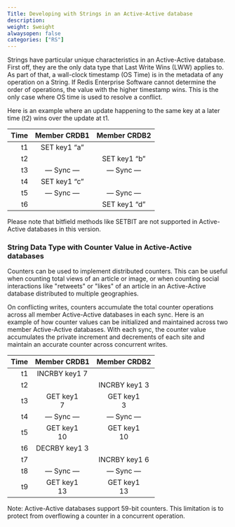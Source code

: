 ```yaml
---
Title: Developing with Strings in an Active-Active database
description:
weight: $weight
alwaysopen: false
categories: ["RS"]
---
```

Strings have particular unique characteristics in an Active-Active database. First off,
they are the only data type that Last Write Wins (LWW) applies to. As
part of that, a wall-clock timestamp (OS Time) is in the metadata of any
operation on a String. If Redis Enterprise Software cannot determine the order of operations,
the value with the higher timestamp wins. This is the only case where OS
time is used to resolve a conflict.

Here is an example where an update happening to the same key at a later
time (t2) wins over the update at t1.

|  **Time** | **Member CRDB1** | **Member CRDB2** |
|  ------: | :------: | :------: |
|  t1 | SET key1 “a” |  |
|  t2 |  | SET key1 “b” |
|  t3 | — Sync — | — Sync — |
|  t4 | SET key1 “c” |  |
|  t5 | — Sync — | — Sync — |
|  t6 |  | SET key1 “d” |



Please note that bitfield methods like SETBIT are not supported in Active-Active databases
in this version.


### String Data Type with Counter Value in Active-Active databases

Counters can be used to implement distributed counters. This can be useful when counting total views of an
article or image, or when counting social interactions like "retweets"
or "likes" of an article in an Active-Active database distributed to multiple geographies.

On conflicting writes, counters accumulate the total counter operations
across all member Active-Active databases in each sync. Here is an example of how counter
values can be initialized and maintained across two member Active-Active databases. With
each sync, the counter value accumulates the private increment and
decrements of each site and maintain an accurate counter across
concurrent writes.

|  **Time** | **Member CRDB1** | **Member CRDB2** |
|  ------: | :------: | :------: |
|  t1 | INCRBY key1 7 |  |
|  t2 |  | INCRBY key1 3 |
|  t3 | GET key1<br/>7 | GET key1<br/>3 |
|  t4 | — Sync — | — Sync — |
|  t5 | GET key1<br/>10 | GET key1<br/>10 |
|  t6 | DECRBY key1 3 |  |
|  t7 |  | INCRBY key1 6 |
|  t8 | — Sync — | — Sync — |
|  t9 | GET key1<br/>13 | GET key1<br/>13 |


Note: Active-Active databases support 59-bit counters. This limitation is to protect from
overflowing a counter in a concurrent operation.
